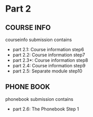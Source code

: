 # Part 2
## COURSE INFO

courseinfo submission contains 
-   part 2.1: Course information step6
-   part 2.2: Course information step7
-   part 2.3*: Course information step8
-   part 2.4: Course information step9
-   part 2.5: Separate module step10

## PHONE BOOK
phonebook submission contains
-   part 2.6: The Phonebook Step 1
